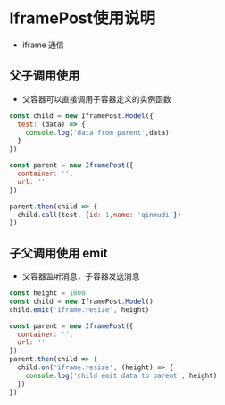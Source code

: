 # IframePost使用说明

- iframe 通信

## 父子调用使用

- 父容器可以直接调用子容器定义的实例函数

``` js
const child = new IframePost.Model({
  test: (data) => {
    console.log('data from parent',data)
  }
})

const parent = new IframePost({
  container: '',
  url: ''
})

parent.then(child => {
  child.call(test, {id: 1,name: 'qinmudi'})
})
```

## 子父调用使用 emit

- 父容器监听消息，子容器发送消息

``` js
const height = 1000
const child = new IframePost.Model()
child.emit('iframe.resize', height)

const parent = new IframePost({
  container: '',
  url: ''
})
parent.then(child => {
  child.on('iframe.resize', (height) => {
    console.log('child emit data to parent', height)
  })
})
```
